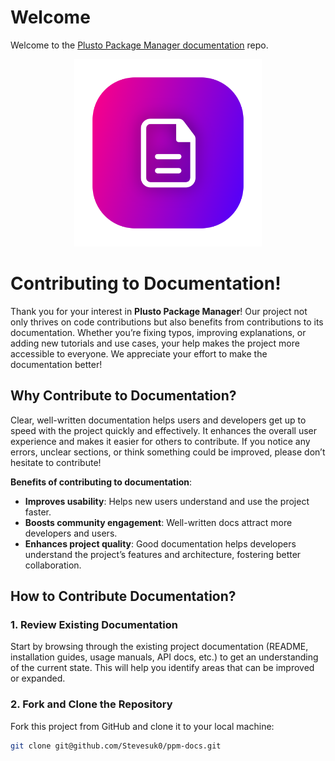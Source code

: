 # Welcome

Welcome to the [Plusto Package Manager documentation](https://wiki.ppm.mom) repo.

<div style="text-align: center;">
  <img src="/docs/public/favicon.png" width="300" height="300" />
</div>

# Contributing to Documentation!

Thank you for your interest in **Plusto Package Manager**! Our project not only thrives on code contributions but also benefits from contributions to its documentation. Whether you’re fixing typos, improving explanations, or adding new tutorials and use cases, your help makes the project more accessible to everyone. We appreciate your effort to make the documentation better!

## Why Contribute to Documentation?

Clear, well-written documentation helps users and developers get up to speed with the project quickly and effectively. It enhances the overall user experience and makes it easier for others to contribute. If you notice any errors, unclear sections, or think something could be improved, please don’t hesitate to contribute!

**Benefits of contributing to documentation**:
- **Improves usability**: Helps new users understand and use the project faster.
- **Boosts community engagement**: Well-written docs attract more developers and users.
- **Enhances project quality**: Good documentation helps developers understand the project’s features and architecture, fostering better collaboration.

## How to Contribute Documentation?

### 1. Review Existing Documentation

Start by browsing through the existing project documentation (README, installation guides, usage manuals, API docs, etc.) to get an understanding of the current state. This will help you identify areas that can be improved or expanded.

### 2. Fork and Clone the Repository

Fork this project from GitHub and clone it to your local machine:

```bash
git clone git@github.com/Stevesuk0/ppm-docs.git
```
